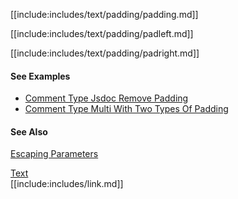 [[include:includes/text/padding/padding.md]]

[[include:includes/text/padding/padleft.md]]

[[include:includes/text/padding/padright.md]]

#### See Examples

* [Comment Type Jsdoc Remove Padding](/build-include/pages/Docs/examples/CommentTypeJsdocRemovePadding.html)
* [Comment Type Multi With Two Types Of Padding](/build-include/pages/Docs/examples/CommentTypeMultiWithTwoTypesOfPadding.html)

#### See Also

[Escaping Parameters](/build-include/pages/Docs/misc/EscapingParameters.html)

[Text](../index.html)  
[[include:includes/link.md]]